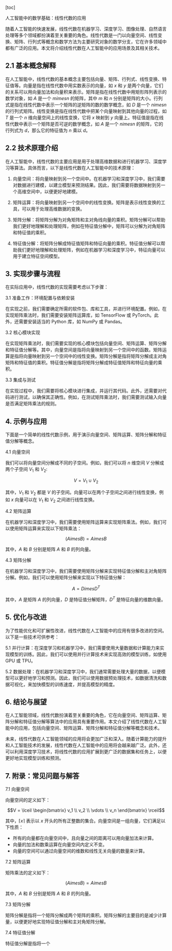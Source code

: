 
[toc]                    
                
                
人工智能中的数学基础：线性代数的应用

随着人工智能的快速发展，线性代数在机器学习、深度学习、图像处理、自然语言处理等多个领域都扮演着至关重要的角色。线性代数是一门以向量空间、线性变换、矩阵、行列式等概念和数学方法为主要研究对象的数学分支，它在许多领域中都有广泛的应用。本文将介绍线性代数在人工智能中的应用场景及其相关技术。

## 2.1 基本概念解释

在人工智能中，线性代数的基本概念主要包括向量、矩阵、行列式、线性变换、特征值等。向量是指在线性代数中用实数表示的向量，如 $x$ 和 $y$ 是两个向量，它们的关系可以用向量加法和向量积来表示。矩阵是指在线性代数中用矩形阵列表示的数学对象，如 $A$ 是一个 $m     imes n$ 的矩阵，其中 $m$ 和 $n$ 分别是矩阵的大小。行列式是指在线性代数中表示一个矩阵的逆矩阵的数的数学概念，如 $D$ 是一个 $n     imes n$ 的行列式矩阵。线性变换是指在线性代数中把某个向量映射到其他向量的过程，如 $T$ 是一个 $n$ 维向量空间上的线性变换，它将 $x$ 映射到 $y$ 向量上。特征值是指在线性代数中表示一个矩阵是否可逆的数学概念，如 $A$ 是一个 $n     imes n$ 的矩阵，它的行列式为 $d$，那么它的特征值为 $n$ 乘以 $d$。

## 2.2 技术原理介绍

在人工智能中，线性代数的主要应用是用于处理高维数据和进行机器学习、深度学习等算法。具体而言，以下是线性代数在人工智能中的技术原理：

1. 向量空间：将向量映射到另一个空间中。在机器学习和深度学习中，我们需要对数据进行建模，以建立模型来预测结果。因此，我们需要将数据映射到另一个高维空间中，以便更好地建模。

2. 矩阵运算：将向量映射到另一个空间中的线性变换。矩阵是表示线性变换的工具，可以用于处理高维数据的变换。

3. 矩阵分解：将矩阵分解为对角矩阵和主对角线向量的乘积。矩阵分解可以帮助我们更好地理解和处理矩阵，例如在特征值分解中，矩阵可以分解为对角矩阵和特征值的乘积。

4. 特征值分解：将矩阵分解成特征值矩阵和特征向量的乘积。特征值分解可以帮助我们更好地理解和处理矩阵，例如在机器学习和深度学习中，特征向量可以用于建立特征空间模型。

## 3. 实现步骤与流程

在实际应用中，线性代数的实现需要考虑以下步骤：

3.1 准备工作：环境配置与依赖安装

在实现之前，我们需要确定所需的软件包、库和工具，并进行环境配置。例如，在实现矩阵乘法时，我们需要安装矩阵运算库，如 TensorFlow 或 PyTorch。此外，还需要安装适当的 Python 库，如 NumPy 或 Pandas。

3.2 核心模块实现

在实现矩阵乘法时，我们需要实现的核心模块包括向量空间、矩阵运算、矩阵分解和特征值分解等。其中，向量空间是指将向量映射到另一个空间中的函数。矩阵运算是指将向量映射到另一个空间中的线性变换。矩阵分解是指将矩阵分解成主对角矩阵和特征值的乘积。特征值分解是指将矩阵分解成特征值矩阵和特征向量的乘积。

3.3 集成与测试

在实现过程中，我们需要将核心模块进行集成，并运行其代码。此外，还需要对代码进行测试，以确保其正确性。例如，在测试矩阵乘法时，我们需要测试输入向量是否满足矩阵乘法的规则。

## 4. 示例与应用

下面是一个简单的线性代数示例，用于演示向量空间、矩阵运算、矩阵分解和特征值分解等概念。

4.1 向量空间

我们可以将向量空间分解成不同的子空间。例如，我们可以将 $n$ 维空间 $V$ 分解成两个子空间 $V_1$ 和 $V_2$:

$$V = V_1 \cup V_2$$

其中，$V_1$ 和 $V_2$ 都是 $V$ 的子空间。向量可以在两个子空间之间进行线性变换，例如 $x$ 向量可以在 $V_1$ 和 $V_2$ 之间进行线性变换。

4.2 矩阵运算

在机器学习和深度学习中，我们需要使用矩阵运算来实现矩阵乘法。例如，我们可以使用矩阵运算来实现以下矩阵乘法：

$$(A     imes B) = A     imes B$$

其中，$A$ 和 $B$ 分别是矩阵 $A$ 和 $B$ 的列向量。

4.3 矩阵分解

在机器学习和深度学习中，我们需要使用矩阵分解来实现特征值分解和主对角矩阵分解。例如，我们可以使用矩阵分解来实现以下特征值分解：

$$A = D     imes D^T$$

其中，$A$ 是矩阵 $A$ 的列向量，$D$ 是特征值分解矩阵，$D^T$ 是特征向量的维数向量。

## 5. 优化与改进

为了性能优化和可扩展性改进，线性代数在人工智能中的应用有很多改进的空间。以下是一些技术可供参考：

5.1 并行计算：在深度学习和机器学习中，我们需要使用大量数据和计算能力来实现模型的训练。因此，我们可以使用并行计算技术来实现高效的模型训练，如使用 GPU 或 TPU。

5.2 数据处理：在机器学习和深度学习中，我们通常需要处理大量的数据，以便模型可以更好地学习和预测。因此，我们可以使用数据预处理技术，如数据清洗和数据可视化，来加快模型的训练速度，并提高模型的精度。

## 6. 结论与展望

在人工智能领域，线性代数扮演着至关重要的角色，它在向量空间、矩阵运算、矩阵分解和特征值分解等算法中的应用具有重要作用。本文介绍了线性代数在人工智能中的应用，包括向量空间、矩阵运算、矩阵分解和特征值分解等概念和技术。

未来，线性代数在人工智能领域的应用将会更加广泛和深入。随着计算能力的提升和人工智能技术的发展，线性代数在人工智能中的应用将会越来越广泛。此外，还可以利用深度学习技术，将线性代数的应用扩展到更广泛的数据集和任务上，以便更好地实现模型训练和预测。

## 7. 附录：常见问题与解答

7.1 向量空间

向量空间的定义如下：

$$V = \lceil \begin{bmatrix} v_1 \\ v_2 \\ \vdots \\ v_n \end{bmatrix} \rceil$$

其中，$\lceil x \rceil$ 表示以 $x$ 开头的所有正整数的集合。向量空间是一组向量，它们满足以下性质：

- 所有的向量都在向量空间中，且向量之间的距离可以用向量加法来计算。
- 向量的加法和数乘运算在向量空间内定义不变。
- 向量的空间可以通过向量空间的维数和线性无关向量的数量来计算。

7.2 矩阵运算

矩阵乘法的定义如下：

$$(A     imes B) = A     imes B$$

其中，$A$ 和 $B$ 分别是矩阵 $A$ 和 $B$ 的列向量。

7.3 矩阵分解

矩阵分解是指将一个矩阵分解成两个矩阵的乘积。矩阵分解的主要目的是减少计算量，以便更好地实现特征值分解和主对角矩阵分解。

7.4 特征值分解

特征值分解是指将一个

